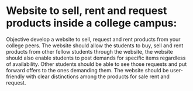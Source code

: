 # Website to sell, rent and request products inside a college campus:

Objective develop a website to sell, request and rent products from your college peers. 
The website should allow the students to buy, sell and rent products from other fellow 
students through the website, the website should also enable students to post demands for
specific items regardless of availability. Other students should be able to see those 
requests and put forward offers to the ones demanding them. The website should be user-friendly with clear distinctions among the products for sale rent and request.
